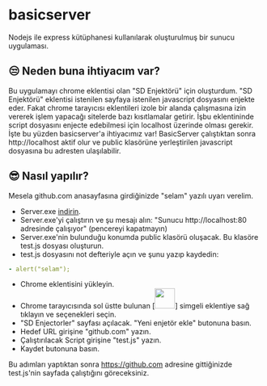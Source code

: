# basicserver
Nodejs ile express kütüphanesi kullanılarak oluşturulmuş bir sunucu uygulaması.

## 😒 Neden buna ihtiyacım var?
Bu uygulamayı chrome eklentisi olan "SD Enjektörü" için oluşturdum. "SD Enjektörü" eklentisi istenilen sayfaya istenilen javascript dosyasını enjekte eder. Fakat chrome tarayıcısı eklentileri izole bir alanda çalışmasına izin vererek işlem yapacağı sitelerde bazı kısıtlamalar getirir. İşbu eklentininde script dosyasını enjecte edebilmesi için localhost üzerinde olması gerekir.
İşte bu yüzden basicserver'a ihtiyacımız var! BasicServer çalıştıktan sonra http://localhost aktif olur ve public klasörüne yerleştirilen javascript dosyasına bu adresten ulaşılabilir.

## 😎 Nasıl yapılır?
Mesela github.com anasayfasına girdiğinizde "selam" yazılı uyarı verelim.

- Server.exe <a href="https://github.com/sameddeger03/basicserver/releases/download/server/server.exe">indirin</a>.
- Server.exe'yi çalıştırın ve şu mesajı alın: "Sunucu http://localhost:80 adresinde çalışıyor" (pencereyi kapatmayın)
- Server.exe'nin bulunduğu konumda public klasörü oluşacak. Bu klasöre test.js dosyası oluşturun.
- test.js dosyasını not defteriyle açın ve şunu yazıp kaydedin:
```yaml
- alert("selam");
```
- Chrome eklentisini yükleyin.
- Chrome tarayıcısında sol üstte bulunan [<img src="https://raw.githubusercontent.com/Raymo111/Raymo111/master/socials/linkedin.png" height="40em">] simgeli eklentiye sağ tıklayın ve seçenekleri seçin.
- "SD Enjectorler" sayfası açılacak. "Yeni enjetör ekle" butonuna basın.
- Hedef URL girişine "github.com" yazın.
- Çalıştırılacak Script girişine "test.js" yazın.
- Kaydet butonuna basın.

Bu adımları yaptıktan sonra https://github.com adresine gittiğinizde test.js'nin sayfada çalıştığını göreceksiniz.